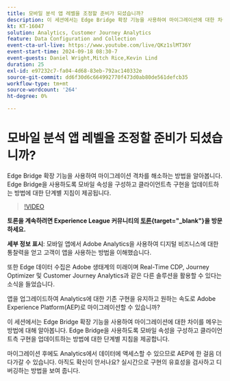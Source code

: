```yaml
---
title: 모바일 분석 앱 레벨을 조정할 준비가 되셨습니까?
description: 이 세션에서는 Edge Bridge 확장 기능을 사용하여 마이그레이션에 대한 차이를 메우는 방법에 대해 알아봅니다. Edge Bridge을 사용하도록 모바일 속성을 구성하고 클라이언트측 구현을 업데이트하는 방법에 대한 단계별 지침이 제공됩니다.
kt: KT-16047
solution: Analytics, Customer Journey Analytics
feature: Data Configuration and Collection
event-cta-url-live: https://www.youtube.com/live/QKz1slMT36Y
event-start-time: 2024-09-18 08:30-7
event-guests: Daniel Wright,Mitch Rice,Kevin Lind
duration: 25
exl-id: e97232c7-fa04-4d68-83eb-792ac140332e
source-git-commit: dd6f30d6c664992770f473d0ab80de561defcb35
workflow-type: tm+mt
source-wordcount: '264'
ht-degree: 0%

---
```


# 모바일 분석 앱 레벨을 조정할 준비가 되셨습니까?

Edge Bridge 확장 기능을 사용하여 마이그레이션 격차를 해소하는 방법을 알아봅니다. Edge Bridge을 사용하도록 모바일 속성을 구성하고 클라이언트측 구현을 업데이트하는 방법에 대한 단계별 지침이 제공됩니다.

>[!VIDEO](https://video.tv.adobe.com/v/3434575/?quality=12&learn=on)

**토론을 계속하려면 Experience League 커뮤니티의 [토론](https://experienceleaguecommunities.adobe.com/t5/adobe-experience-platform/experience-league-live-post-session-discussion-are-you-ready-to/m-p/704990#M550){target="_blank"}을 방문하세요.**


**세부 정보 표시**:
모바일 앱에서 Adobe Analytics을 사용하여 디지털 비즈니스에 대한 통찰력을 얻고 고객이 앱을 사용하는 방법을 이해했습니다.

또한 Edge 데이터 수집은 Adobe 생태계의 미래이며 Real-Time CDP, Journey Optimizer 및 Customer Journey Analytics과 같은 다른 솔루션을 활용할 수 있다는 소식을 들었습니다.

앱을 업그레이드하여 Analytics에 대한 기존 구현을 유지하고 원하는 속도로 Adobe Experience Platform(AEP)로 마이그레이션할 수 있습니까?

이 세션에서는 Edge Bridge 확장 기능을 사용하여 마이그레이션에 대한 차이를 메우는 방법에 대해 알아봅니다. Edge Bridge을 사용하도록 모바일 속성을 구성하고 클라이언트측 구현을 업데이트하는 방법에 대한 단계별 지침을 제공합니다.

마이그레이션 후에도 Analytics에서 데이터에 액세스할 수 있으므로 AEP에 한 걸음 더 다가갈 수 있습니다. 아직도 확신이 안서나요? 실시간으로 구현의 유효성을 검사하고 디버깅하는 방법을 보여 줍니다.
